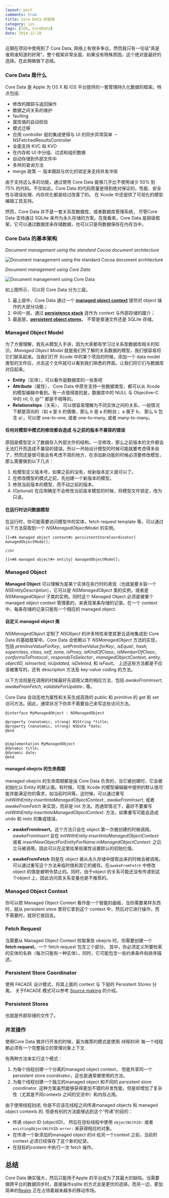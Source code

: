 ```yaml
---
layout: post
comments: true
title: Core Data 的使用
category: ios
tags: [iOS, CoreData]
date: 2014-12-10
---
```


近期在项目中使用到了 Core Data, 网络上有很多争议，然而我只有一句话“真是谁用谁知道的好用”。整个框架非常全面，如果没有特殊原因，这个绝对是最好的选择。在此稍微做下总结。

### Core Data 是什么

Core Data 是 Apple 为 OS X 和 iOS 平台提供的一套管理持久化数据的框架。特点包括:

* 修改的跟踪与返回操作
* 数据之间关系的维护
* faulting
* 属性值的自动校验
* 模式迁移
* 应用 controller 层的集成使得与 UI 的同步异常简单 － NSFetchedResultsController
* 全面支持 KVC 和 KVO
* 在内存和 UI 中分组、过滤和组织数据
* 自动存储到外部文件中
* 多样的查询方法
* merge 政策 － 版本跟踪与优化的锁定来支持并发冲突

由于支持这么多的功能，通过使用 Core Data 能够几乎比不使用减少 50% 到 75% 的代码。不仅如此，Core Data 的代码质量是得到绝对保证的，性能、安全性与错误处理、内存优化都是经过改善了的。 在 Xcode 中还提供了可视化的模型编辑工具支持。

然而，Core Data 并不是一套关系型数据库，或者数据库管理系统， 尽管Core Data 支持通过 SQLite 来作为永久存储的方案。在我看来，Core Data 是超级框架，它可以通过数据库来存储数据，也可以只是将数据保存在内存当中。

<!-- more -->

### Core Data 的基本架构

*Document management using the standard Cocoa document architecture*

![Document management using the standard Cocoa document architecture](/assets/CoreData/document_management_2x.png)

*Document management using Core Data*

![Document management using Core Data](/assets/CoreData/coredata_doc_management_2x.png)

如上图所示，可以将 Core Data 分为三层。

1. 最上层中，Core Data 通过一个 [**managed object context**](#ManagedObejctContext) 提供对 object 操作的大部分功能；
2. 中间一层，通过 [**persistence stack**](#PersistentStoreCoordinator) 连作为 context 与外部存储的媒介；
3. 最底层，[**persistent object stores**](#PersistentStores)， 不管是普通文件还是 SQLite 存储。


### Managed Object Model
<span id="ManagedObejctModel"></span>

为了方便理解，我先从模型入手讲，因为大家都有学习过关系型数据库相关的知识。*Managed Object Model* 就是我们所了解的关系数据的模型，我们很容易将它们联系起来。当我们打开 Xcode 中的某个项目的时候，添加一个 data model 类型的文件后，点击这个文件就可以看到我们熟悉的界面。让我们将它们与数据库对应起来。

* **Entity**（实体），可以看作是数据库的一张表吧
* **Attribute**（属性）， Core Data 中原生支持一些数据类型，都可以从 Xcode 的模型编辑中看到。有一点值得提的是，数据库中的 NULL 与 Objective-C 中的 nil, 0, @"" 都是不相等的。
* **Relationships**（关系）， 可以很容易理解为不同实体之间的关系，一般情况下都是双向的（如 a 是 b 的偶像，那么 b 是 a 的粉丝； a 属于 b， 那么 b 包含 a），可以使 one-to-one, 或者 one-to-many, 或者 many-to-many。

#### 任何对模型中模式的修改都会造成 与之前的版本不兼容的错误

原因是模型定义了数据存入外部文件的结构，一旦修改，那么之前版本的文件都会无法打开而造成不兼容的错误。所以一开始设计模型的时候可能就要考虑得多些了，然而还是很可能会有考虑不周的地方，在添加新功能的时候必须要修改模型，那么需要做到以下几点：

1. 给模型定义版本号，如果之前的没有，给新版本定义就可以了。
2. 在修改模型的模式之前，先创建一个新版本的模型。
3. 修改当前版本的模型，而不动之前的版本。
4. (Optional) 在应用确定不会修改当前版本模型的时候，将模型文件锁定，改为只读。

#### 在运行时访问数据模型

在运行时，你可能需要访问模型中的实体，fetch request template 等，可以通过以下方法获取到一个 *NSManagedObjectModel* 的实例。

```objc
[[<#A managed object context#> persistentStoreCoordinator] managedObjectModel];

//or

[[<#A managed object#> entity] managedObjectModel];
```

### Managed Object
<span id="ManagedObejct"></span>

**Managed Object** 可以理解为是某个实体在执行时的表现（也就是要关联一个 *NSEntityDescription*），它可以是 *NSManagedObject* 类的实例，或者是 *NSManagedObject* 子类的实例。同时这个 Managed Object 必须是被某个 managed object context 管理着的，来表现某条存储的记录。在一个 context 中，每条存储的记录只能有一个相应的 managed object.

#### 自定义 managed object 类

*NSManagedObject* 定制了 *NSObject* 的许多特性来使其更合适地集成到 Core Data 的基础框架中。Core Data 会依赖以下 *NSManagedObject* 方法的实现，包括 *primitiveValueForKey:, setPrimitiveValue:forKey:, isEqual:, hash, superclass, class, self, zone, isProxy, isKindOfClass:, isMemberOfClass:, conformsToProtocol:, respondsToSelector:, managedObjectContext, entity, objectID, isInserted, isUpdated, isDeleted,* 和 *isFault*。 上述这些方法都是不应该被重写的，还有 description 方法及 key-value coding 的方法。

以下方法则是在调用的时候最好先调用父类的相应方法，包括 *awakeFromInsert, awakeFromFetch, validateForUpdate:.* 等。

Core Data 会动态地为属性和关系生成高效的 public 和 primitive 的 get 和 set 访问方法。因此，通常状况下你并不需要自己来写这些访问方法。

```objc
@interface MyManagedObject : NSManagedObject

@property (nonatomic, strong) NSString *title;
@property (nonatomic, strong) NSDate *date;
@end


@implementation MyManagedObject
@dynamic title;
@dynamic date;
@end
```

#### managed obejcts 的生命周期

managed obejcts 的生命周期都是由 Core Data 负责的，当它被创建时，它会被初始化以 Entity 的默认值。有时候，可能 Xcode 的模型编辑器中提供的默认值可能并能满足你的需求，如当前时间等。这时候，可以通过重写 *initWithEntity:insertIntoManagedObjectContext:*, *awakeFromInsert*, 或者 *awakeFromFetch* 来实现，而非是 init 方法。而通常情况下，最好不要重写 *initWithEntity:insertIntoManagedObjectContext:* 方法，如果重写可能会造成 undo 和 redo 的集成错误。

* **awakeFromInsert**。这个方法只会在 object 第一次被创建的时候调用。 *awakeFromInsert* 会在 *initWithEntity:insertIntoManagedObjectContext:* 或者 *insertNewObjectForEntityForName:inManagedObjectContext:* 之后立马被调用。因此可以在这里给某些属性设置默认的初始化值。

* **awakeFromFetch** 则是在 object 被从永久存储中提取出来的时候会被调用。可以通过重写这个方法来临时值和其它的缓存。在`awakeFromFetch` 中修改object 的值是被明令禁止的。同时，由于object 的关系可能还没有传递到这个object 上，因此访问其关系变量也是不推荐的。

### Managed Object Context
<span id="ManagedObejctContext"></span>

你可以把 Managed Object Context 看作是一个智能的画板，当你需要某样东西时，就从 persistent store 里将它拿到这个 context 中，然后对它进行操作，而不需要时，就将它放回去。

### Fetch Request
<span id="FetchRequest"></span>

当需要从 Managed Object Context 检取某些 obejcts 时，你需要创建一个 **fetch request**。一个 fetch request 包含三个部分。 其中，你必须定义所要检索的实体的名称（每次只能有一种实体），同时，它可能包含一些约束条件和排序描述。

### Persistent Store Coordinator
<span id="PersistentStoreCoordinator"></span>

使用 FACADE 设计模式，将其上面的 context 与 下层的 Persistent Stores 分离。
关于FACADE 模式可以参考 [Source making](https://sourcemaking.com/design_patterns/facade) 的介绍。

### Persistent Stores
<span id="PersistentStores"></span>

也就是外部存储的文件了。

### 并发操作

使用Core Data 做并行开发的时候，最为推荐的模式是使用 *线程封闭*: 每一个线程都必须有一个完整独立的管理对象上下文.

有两种方法来实行这个模式：

1. 为每个线程创建一个分离的managed object context， 但是共享同一个persistent store coordinator。这也是通常被使用的方法。
2. 为每个线程创建一个独立的managed object 和不同的 persistent store coordinator. 这种方案虽然能够获得更加不错的并发性能，但是却增加了复杂性（尤其是不同contexts 之间的交流中）和内存占用。

由于使用线程封闭, 你是不应该在线程之间传递managed objects 和 managed object contexts 的. 但是有别的方法能够达到这个“传递”的目的：

* 传递 object ID (objectID)， 然后在目标线程中使用 `objectWithID:` 或者 `existingObjectWithID:error:` 来获得相应的对象。
* 在传递一个新添加的managed object 的id 给另一个context 之前，当前的context 必须已经保存了这个新的纪录。
* 在目标的content 中执行一次 fetch 操作。

## 总结
Core Data 确实强大，然后只能用于Apple 的平台成为了其最大的缺陷。当需要做跨平台的数据同步时，直接操作sqlite 的方式会是更优的选择。而另一边，更加简单的[Realm](http://realm.io/) 正在占领着越来越多的移动市场。

<script src="//code.jquery.com/jquery-1.11.0.min.js"></script>
<script type="text/javascript" src="/js/others/coredata.js"></script>
